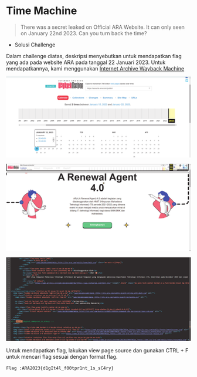 # Time Machine

> There was a secret leaked on Official ARA Website. It can only seen on January 22nd 2023. Can you turn back the time?

- Solusi Challenge

Dalam challenge diatas, deskripsi menyebutkan untuk mendapatkan flag yang ada pada website ARA pada tanggal 22 Januari 2023. Untuk mendapatkannya, kami menggunakan [Internet Archive Wayback Machine](https://archive.org/web/)

![](images/image-001.png)

![](images/image-002.png)

![](images/image-003.png)

Untuk mendapatkan flag, lakukan view page source dan gunakan CTRL + F untuk mencari flag sesuai dengan format flag.

```
Flag :ARA2023{d1gIt4l_f00tpr1nt_1s_sC4ry}
```


